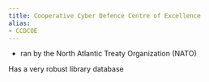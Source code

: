 ```yaml
---
title: Cooperative Cyber Defence Centre of Excellence
alias:
- CCDCOE
---
```

- ran by the North Atlantic Treaty Organization (NATO)

Has a very robust library database